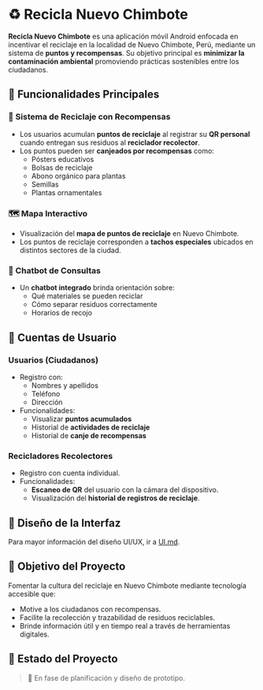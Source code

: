 # ♻️ Recicla Nuevo Chimbote

**Recicla Nuevo Chimbote** es una aplicación móvil Android enfocada en incentivar el reciclaje en la localidad de Nuevo Chimbote, Perú, mediante un sistema de **puntos y recompensas**. Su objetivo principal es **minimizar la contaminación ambiental** promoviendo prácticas sostenibles entre los ciudadanos.

## 📱 Funcionalidades Principales

### 🔁 Sistema de Reciclaje con Recompensas
- Los usuarios acumulan **puntos de reciclaje** al registrar su **QR personal** cuando entregan sus residuos al **reciclador recolector**.
- Los puntos pueden ser **canjeados por recompensas** como:
  - Pósters educativos
  - Bolsas de reciclaje
  - Abono orgánico para plantas
  - Semillas
  - Plantas ornamentales

### 🗺️ Mapa Interactivo
- Visualización del **mapa de puntos de reciclaje** en Nuevo Chimbote.
- Los puntos de reciclaje corresponden a **tachos especiales** ubicados en distintos sectores de la ciudad.

### 💬 Chatbot de Consultas
- Un **chatbot integrado** brinda orientación sobre:
  - Qué materiales se pueden reciclar
  - Cómo separar residuos correctamente
  - Horarios de recojo

## 👤 Cuentas de Usuario

### Usuarios (Ciudadanos)
- Registro con:
  - Nombres y apellidos
  - Teléfono
  - Dirección
- Funcionalidades:
  - Visualizar **puntos acumulados**
  - Historial de **actividades de reciclaje**
  - Historial de **canje de recompensas**

### Recicladores Recolectores
- Registro con cuenta individual.
- Funcionalidades:
  - **Escaneo de QR** del usuario con la cámara del dispositivo.
  - Visualización del **historial de registros de reciclaje**.
 
## 🎨 Diseño de la Interfaz

Para mayor información del diseño UI/UX, ir a [UI.md](../UI.md).

## 🎯 Objetivo del Proyecto

Fomentar la cultura del reciclaje en Nuevo Chimbote mediante tecnología accesible que:
- Motive a los ciudadanos con recompensas.
- Facilite la recolección y trazabilidad de residuos reciclables.
- Brinde información útil y en tiempo real a través de herramientas digitales.

## 🚧 Estado del Proyecto

> 🔧 En fase de planificación y diseño de prototipo.
